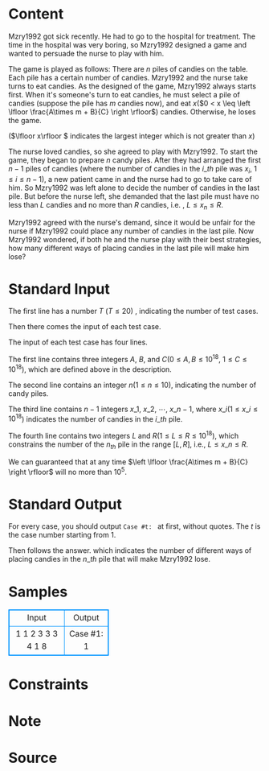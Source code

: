 
# Content

Mzry1992 got sick recently. He had to go to the hospital for treatment. 
The time in the hospital was very boring, so Mzry1992 designed a game and wanted 
to persuade the nurse to play with him.

The game is played as follows:
There are $n$ piles of candies on the table. Each pile has a certain number of candies.
Mzry1992 and the nurse take turns to eat candies. As the designed of the game,
Mzry1992 always starts first. When it's someone's turn to eat candies,
he must select a pile of candies (suppose the pile has $m$ candies now),
and eat $x$($0 < x \leq \left \lfloor \frac{A\times m + B}{C} \right \rfloor$) candies.
Otherwise, he loses the game.

($\lfloor x\rfloor $ indicates the largest integer which is not greater than $x$)

The nurse loved candies, so she agreed to play with Mzry1992. To start the game,
they began to prepare $n$ candy piles. After they had arranged the first $n - 1$ piles of
candies (where the number of candies in the $i\_{th}$ pile was $x_i$, $1 \leq i \leq n - 1$),
a new patient came in and the nurse had to go to take care of him.
So Mzry1992 was left alone to decide the number of candies in the last pile.
But before the nurse left, she demanded that the last pile must have no less than $L$ candies
and no more than $R$ candies, i.e. , $L \leq x_n \leq R$.

Mzry1992 agreed with the nurse's demand, since it would be unfair for the nurse if Mzry1992
could place any number of candies in the last pile. Now Mzry1992 wondered, if both he
and the nurse play with their best strategies, how many different ways of placing candies
in the last pile will make him lose?

# Standard Input

The first line has a number $T$ ($T\leq 20$) , indicating the number of test cases.

Then there comes the input of each test case.

The input of each test case has four lines.

The first line contains three integers $A$, $B$, and $C$($0\leq A, B\leq 10^{18}$, $1\leq C\leq 10^{18}$), which are defined above in the description.

The second line contains an integer $n$($1\leq n\leq 10$), indicating the number of candy piles.

The third line contains $n - 1$ integers $x\_1$, $x\_2$, $\cdots$, $x\_{n-1}$, where $x\_i$($1\leq x\_i\leq 10^{18}$)
indicates the number of candies in the $i\_{th}$ pile.

The fourth line contains two integers $L$ and $R$($1\leq L\leq R\leq 10^{18}$), which constrains the number of the
$n_{th}$ pile in the range $[L, R]$, i.e., $L \leq x\_n \leq R$.

We can guaranteed that at any time $\left \lfloor \frac{A\times m + B}{C} \right \rfloor$ will no more than $10^5$.

# Standard Output

For every case, you should output `Case #t: ` at first, without quotes. 
The $t$ is the case number starting from $1$.

Then follows the answer. which indicates the number of different ways of placing
candies in the $n\_{th}$ pile that will make Mzry1992 lose.

# Samples

<style>
        table,table tr th, table tr td { border:1px solid #0094ff; }
        table { width: 200px; min-height: 25px; line-height: 25px; text-align: center; border-collapse: collapse;}   
    </style>
<table>
	<tr>
		<td>Input</td>
		<td>Output</td>
	</tr>
<tr><td>1
1 2 3
3
3 4
1 8</td><td>Case #1: 1</td></tr></table>


# Constraints



# Note



# Source


